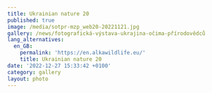 ```yaml
---
title: Ukrainian nature 20
published: true
image: /media/sotpr-mzp_web20-20221121.jpg
gallery: /news/fotografická-výstava-ukrajina-očima-přírodovědců
lang_alternatives:
  en_GB:
    permalink: 'https://en.alkawildlife.eu/'
    title: Ukrainian nature 20
date: '2022-12-27 15:33:42 +0100'
category: gallery
layout: photo
---
```


